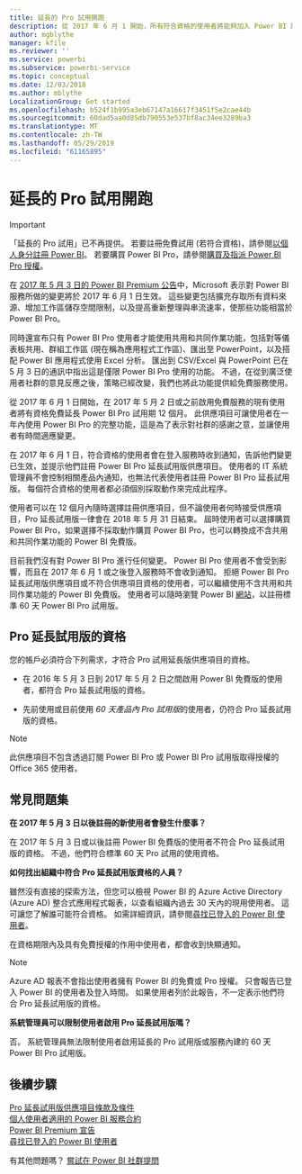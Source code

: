 ```yaml
---
title: 延長的 Pro 試用開跑
description: 從 2017 年 6 月 1 開始，所有符合資格的使用者將能夠加入 Power BI 服務的 Pro 延長試用版。
author: mgblythe
manager: kfile
ms.reviewer: ''
ms.service: powerbi
ms.subservice: powerbi-service
ms.topic: conceptual
ms.date: 12/03/2018
ms.author: mblythe
LocalizationGroup: Get started
ms.openlocfilehash: b524f1b995a3eb67147a16617f3451f5e2cae44b
ms.sourcegitcommit: 60dad5aa0d85db790553e537bf8ac34ee3289ba3
ms.translationtype: MT
ms.contentlocale: zh-TW
ms.lasthandoff: 05/29/2019
ms.locfileid: "61165895"
---
```

# <a name="extended-pro-trial-activation"></a>延長的 Pro 試用開跑

> [!IMPORTANT]
> 「延長的 Pro 試用」已不再提供。 若要註冊免費試用 (若符合資格)，請參閱[以個人身分註冊 Power BI](service-self-service-signup-for-power-bi.md)。 若要購買 Power BI Pro，請參閱[購買及指派 Power BI Pro 授權](service-admin-purchasing-power-bi-pro.md)。

在 [2017 年 5 月 3 日的 Power BI Premium 公告](https://powerbi.microsoft.com/blog/microsoft-accelerates-modern-bi-adoption-with-power-bi-premium/)中，Microsoft 表示對 Power BI 服務所做的變更將於 2017 年 6 月 1 日生效。 這些變更包括擴充存取所有資料來源、增加工作區儲存空間限制，以及提高重新整理與串流速率，使那些功能相當於 Power BI Pro。

同時還宣布只有 Power BI Pro 使用者才能使用共用和共同作業功能，包括對等儀表板共用、群組工作區 (現在稱為應用程式工作區)、匯出至 PowerPoint，以及搭配 Power BI 應用程式使用 Excel 分析。 匯出到 CSV/Excel 與 PowerPoint 已在 5 月 3 日的通訊中指出這是僅限 Power BI Pro 使用的功能。 不過，在從到廣泛使用者社群的意見反應之後，策略已經改變，我們也將此功能提供給免費服務使用。

從 2017 年 6 月 1 日開始，在 2017 年 5 月 2 日或之前啟用免費服務的現有使用者將有資格免費延長 Power BI Pro 試用期 12 個月。 此供應項目可讓使用者在一年內使用 Power BI Pro 的完整功能，這是為了表示對社群的感謝之意，並讓使用者有時間適應變更。

在 2017 年 6 月 1 日，符合資格的使用者會在登入服務時收到通知，告訴他們變更已生效，並提示他們註冊 Power BI Pro 延長試用版供應項目。 使用者的 IT 系統管理員不會控制相關產品內通知，也無法代表使用者註冊 Power BI Pro 延長試用版。 每個符合資格的使用者都必須個別採取動作來完成此程序。

使用者可以在 12 個月內隨時選擇註冊供應項目，但不論使用者何時接受供應項目，Pro 延長試用版一律會在 2018 年 5 月 31 日結束。 屆時使用者可以選擇購買 Power BI Pro，如果選擇不採取動作購買 Power BI Pro，也可以轉換成不含共用和共同作業功能的 Power BI 免費版。

目前我們沒有對 Power BI Pro 進行任何變更。 Power BI Pro 使用者不會受到影響，而且在 2017 年 6 月 1 或之後登入服務時不會收到通知。 拒絕 Power BI Pro 延長試用版供應項目或不符合供應項目資格的使用者，可以繼續使用不含共用和共同作業功能的 Power BI 免費版。 使用者可以隨時瀏覽 Power BI [網站](https://powerbi.microsoft.com/get-started/)，以註冊標準 60 天 Power BI Pro 試用版。

## <a name="eligibility-for-extended-pro-trial"></a>Pro 延長試用版的資格

您的帳戶必須符合下列需求，才符合 Pro 試用延長版供應項目的資格。

* 在 2016 年 5 月 3 日到 2017 年 5 月 2 日之間啟用 Power BI 免費版的使用者，都符合 Pro 延長試用版的資格。

* 先前使用或目前使用 *60 天產品內 Pro 試用版*的使用者，仍符合 Pro 延長試用版的資格。

> [!NOTE]
> 此供應項目不包含透過訂閱 Power BI Pro 或 Power BI Pro 試用版取得授權的 Office 365 使用者。

## <a name="frequently-asked-questions"></a>常見問題集

**在 2017 年 5 月 3 日以後註冊的新使用者會發生什麼事？**

在 2017 年 5 月 3 日或以後註冊 Power BI 免費版的使用者不符合 Pro 延長試用版的資格。 不過，他們符合標準 60 天 Pro 試用的使用資格。

**如何找出組織中符合 Pro 延長試用版資格的人員？**

雖然沒有直接的探索方法，但您可以檢視 Power BI 的 Azure Active Directory (Azure AD) 整合式應用程式報表，以查看組織內過去 30 天內的現用使用者。 這可讓您了解誰可能符合資格。 如需詳細資訊，請參閱[尋找已登入的 Power BI 使用者](service-admin-access-usage.md)。

在資格期限內及具有免費授權的作用中使用者，都會收到快顯通知。

> [!NOTE]
> Azure AD 報表不會指出使用者擁有 Power BI 的免費或 Pro 授權。 只會報告已登入 Power BI 的使用者及登入時間。 如果使用者列於此報告，不一定表示他們符合 Pro 延長試用版的資格。

**系統管理員可以限制使用者啟用 Pro 延長試用版嗎？**

否。 系統管理員無法限制使用者啟用延長的 Pro 試用版或服務內建的 60 天 Power BI Pro 試用版。

## <a name="next-steps"></a>後續步驟

[Pro 延長試用版供應項目條款及條件](https://aka.ms/power-bi-trial)  
[個人使用者適用的 Power BI 服務合約](https://powerbi.microsoft.com/terms-of-service/)  
[Power BI Premium 宣告](https://aka.ms/pbipremium-announcement)  
[尋找已登入的 Power BI 使用者](service-admin-access-usage.md)

有其他問題嗎？ [嘗試在 Power BI 社群提問](https://community.powerbi.com/)